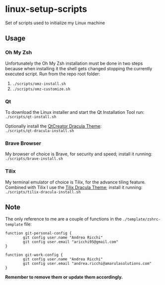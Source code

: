# linux-setup-scripts

Set of scripts used to initialize my Linux machine

## Usage
### Oh My Zsh
Unfortunately the Oh My Zsh installation must be done in two steps because when installing it the shell gets changed stopping the currently executed script.
Run from the repo root folder:
1) `./scripts/omz-install.sh`
2) `./scripts/omz-customize.sh`

### Qt
To download the Linux installer and start the Qt Installation Tool run: <br> `./scripts/qt-install.sh`

Optionally install the [QtCreator Dracula Theme](https://draculatheme.com/qtcreator): <br> `./scripts/qt-dracula-install.sh`

### Brave Browser
My browser of choice is Brave, for security and speed; install it running: <br>`./scripts/brave-install.sh`

### Tilix
My terminal emulator of choice is Tilix, for the advance tiling feature. Combined with Tilix I use the [Tilix Dracula Theme](https://draculatheme.com/tilix); install it running: <br> `./scripts/tilix-dracula-install.sh`

## Note
The only reference to me are a couple of functions in the `./template/zshrc-template` file:
```
function git-personal-config {
        git config user.name "Andrea Ricchi"
        git config user.email "aricchi95@gmail.com"
}

function git-work-config {
        git config user.name "Andrea Ricchi"
        git config user.email "andrea.ricchi@amarulasolutions.com"
}
```
**Remember to remove them or update them accordingly.**
